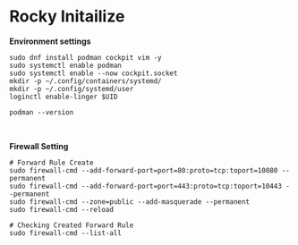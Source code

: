 # Rocky Initailize
**Environment settings**

```shell
sudo dnf install podman cockpit vim -y
sudo systemctl enable podman
sudo systemctl enable --now cockpit.socket
mkdir -p ~/.config/containers/systemd/
mkdir -p ~/.config/systemd/user
loginctl enable-linger $UID

podman --version
```

&nbsp;

**Firewall Setting**

```shell
# Forward Rule Create
sudo firewall-cmd --add-forward-port=port=80:proto=tcp:toport=10080 --permanent
sudo firewall-cmd --add-forward-port=port=443:proto=tcp:toport=10443 --permanent
sudo firewall-cmd --zone=public --add-masquerade --permanent
sudo firewall-cmd --reload

# Checking Created Forward Rule 
sudo firewall-cmd --list-all
```

&nbsp;
